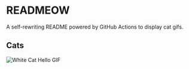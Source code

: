 # READMEOW

A self-rewriting README powered by GitHub Actions to display cat gifs.

## Cats

![White Cat Hello GIF](https://media2.giphy.com/media/v1.Y2lkPTlhY2QwMmRhNjF1NjlkZ2J0OXhkZjh4djR2c2wyd3MyOWYyd2RnOG4yZnVhMzQ1OSZlcD12MV9naWZzX3NlYXJjaCZjdD1n/vFKqnCdLPNOKc/200.gif)
